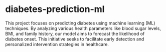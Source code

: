 # diabetes-prediction-ml
This project focuses on predicting diabetes using machine learning (ML) techniques. By analyzing various health parameters like blood sugar levels, BMI, and family history, our model aims to forecast the likelihood of diabetes onset. This initiative seeks to facilitate early detection and personalized intervention strategies in healthcare.
